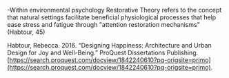 -Within environmental psychology Restorative Theory refers to the concept that natural settings facilitate beneficial physiological processes that help ease stress and fatigue through "attention restoration mechanisms" (Habtour, 45)

Habtour, Rebecca. 2016. “Designing Happiness: Architecture and Urban Design for Joy and Well-Being.” ProQuest Dissertations Publishing. [https://search.proquest.com/docview/1842240610?pq-origsite=primo](https://search.proquest.com/docview/1842240610?pq-origsite=primo). 